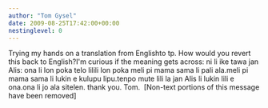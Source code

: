```yaml
---
author: "Tom Gysel"
date: 2009-08-25T17:42:00+00:00
nestinglevel: 0
---
```

Trying my hands on a translation from Englishto tp. How would you revert this back to English?I'm curious if the meaning gets across: ni li ike tawa jan Alis: ona li lon poka telo lilili lon poka meli pi mama sama li pali ala.meli pi mama sama li lukin e kulupu lipu.tenpo mute lili la jan Alis li lukin lili e ona.ona li jo ala sitelen. thank you. Tom.  \[Non-text portions of this message have been removed\]